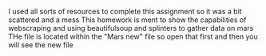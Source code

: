 I used all sorts of resources to complete this assignment so it was a bit scattered and a mess
This homework is ment to show the capabilities of webscraping and using beautifulsoup and splinters to gather data on mars
THe file is located within the "Mars new" file so open that first and then you will see the new file
